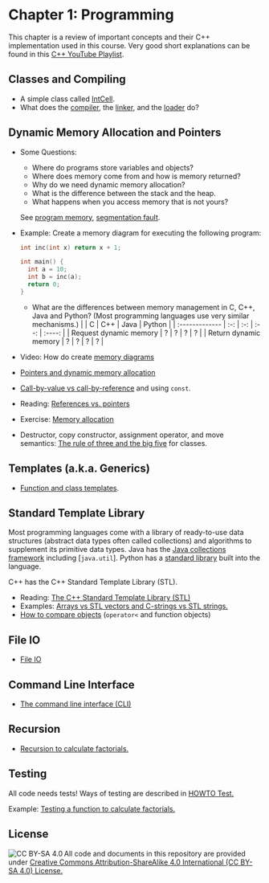 # Chapter 1: Programming

This chapter is a review of important concepts and their C++ implementation 
used in this course. Very good short explanations can be found in this
[C++ YouTube Playlist](https://www.youtube.com/playlist?list=PLlrATfBNZ98dudnM48yfGUldqGD0S4FFb).

## Classes and Compiling
* A simple class called [IntCell](IntCell).
* What does the [compiler](https://en.wikipedia.org/wiki/Compiler), the [linker](https://en.wikipedia.org/wiki/Linker_(computing)),
  and the [loader](https://en.wikipedia.org/wiki/Loader_(computing)) do?

## Dynamic Memory Allocation and Pointers
* Some Questions:
  - Where do programs store variables and objects?
  - Where does memory come from and how is memory returned?
  - Why do we need dynamic memory allocation?
  - What is the difference between the stack and the heap.
  - What happens when you access memory that is not yours?

  See [program memory](https://en.wikipedia.org/wiki/Data_segment), [segmentation fault](https://en.wikipedia.org/wiki/Segmentation_fault).

* Example: Create a memory diagram for executing the following program:

    ```cpp
    int inc(int x) return x + 1;

    int main() {
      int a = 10;
      int b = inc(a);
      return 0;
    }
    ```

  - What are the differences between memory management in C, C++, Java and Python? (Most programming languages use very similar mechanisms.)
    |                | C   | C++ | Java | Python |
    | :------------- | :-: | :-: | :--: | :----: |
    | Request dynamic memory |  ?  |  ?  |   ?  |   ?    |
    | Return dynamic memory  |  ?  |  ?  |   ?  |   ?    |

* Video: How do create [memory diagrams](http://vimeo.com/58710057)
* [Pointers and dynamic memory allocation](pointers)
* [Call-by-value vs call-by-reference](parameters) and using `const`.
* Reading: [References vs. pointers](https://isocpp.org/wiki/faq/references)
* Exercise: [Memory allocation](memory)
* Destructor, copy constructor, assignment operator, and move semantics: [The rule of three and the big five](big-five) for classes.

## Templates (a.k.a. Generics)
* [Function and class templates](templates).

## Standard Template Library

Most programming languages come with a library of ready-to-use data structures (abstract data types often called collections) and algorithms to supplement
its primitive data types. Java has the [Java collections framework](https://en.wikipedia.org/wiki/Java_collections_framework) including [`java.util`]. Python has a [standard library](https://docs.python.org/3/library/index.html) built into the language.

C++ has the C++ Standard Template Library (STL).

* Reading: [The C++ Standard Template Library (STL)](https://www.geeksforgeeks.org/the-c-standard-template-library-stl/)
* Examples: [Arrays vs STL vectors and C-strings vs STL strings.](vector_string)
* [How to compare objects](comparator) (`operator<` and function objects)

## File IO
* [File IO](io)

## Command Line Interface
* [The command line interface (CLI)](cli)

## Recursion
* [Recursion to calculate factorials.](factorial)

## Testing

All code needs tests! 
Ways of testing are described in [HOWTO Test.](../HOWTO_test.md)

Example: [Testing a function to calculate factorials.](factorial)


## License

<img src="https://licensebuttons.net/l/by-sa/3.0/88x31.png" alt="CC BY-SA 4.0" align="left">

All code and documents in this repository are provided under [Creative Commons Attribution-ShareAlike 4.0 International (CC BY-SA 4.0) License.](https://creativecommons.org/licenses/by-sa/4.0/)